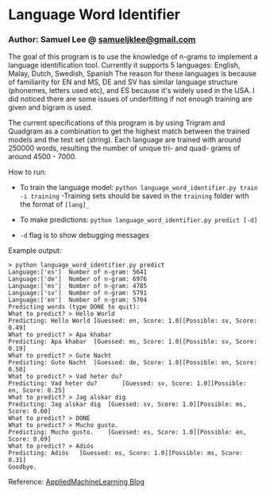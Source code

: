 # Language Word Identifier

### Author: Samuel Lee @ samueljklee@gmail.com

The goal of this program is to use the knowledge of n-grams to implement a language identification tool.
Currently it supports 5 languages: English, Malay, Dutch, Swedish, Spanish
The reason for these languages is because of familiarity for EN and MS, DE and SV has similar language structure
(phonemes, letters used etc), and ES because it's widely used in the USA. I did noticed there are some issues of underfitting if not enough training are given and
bigram is used.

The current specifications of this program is by using Trigram and Quadgram as a combination to get the highest match
between the trained models and the test set (string). Each language are trained with around 250000 words, resulting the
number of unique tri- and quad- grams of around 4500 - 7000.

How to run:
- To train the language model:
`python language_word_identifier.py train -i training`
-Training sets should be saved in the `training` folder with the format of `[lang]_`

- To make predictions:
`python language_word_identifier.py predict [-d]`
- `-d` flag is to show debugging messages

Example output:
```
> python language_word_identifier.py predict
Language:['es']	 Number of n-gram: 5641
Language:['de']	 Number of n-gram: 6976
Language:['ms']	 Number of n-gram: 4785
Language:['sv']	 Number of n-gram: 5791
Language:['en']	 Number of n-gram: 5704
Predicting words (type DONE to quit):
What to predict? > Hello World
Predicting: Hello World [Guessed: en, Score: 1.0][Possible: sv, Score: 0.49]
What to predict? > Apa khabar
Predicting: Apa khabar  [Guessed: ms, Score: 1.0][Possible: sv, Score: 0.19]
What to predict? > Gute Nacht
Predicting: Gute Nacht  [Guessed: de, Score: 1.0][Possible: en, Score: 0.50]
What to predict? > Vad heter du?
Predicting: Vad heter du?       [Guessed: sv, Score: 1.0][Possible: en, Score: 0.25]
What to predict? > Jag alskar dig
Predicting: Jag alskar dig	[Guessed: sv, Score: 1.0][Possible: ms, Score: 0.60]
What to predict? > DONE
What to predict? > Mucho gusto.
Predicting: Mucho gusto.	[Guessed: es, Score: 1.0][Possible: en, Score: 0.69]
What to predict? > Adiós
Predicting: Adiós	[Guessed: es, Score: 1.0][Possible: ms, Score: 0.31]
Goodbye.
```

Reference: [AppliedMachineLearning Blog](https://appliedmachinelearning.blog/2017/04/30/language-identification-from-texts-using-bi-gram-model-pythonnltk/)
